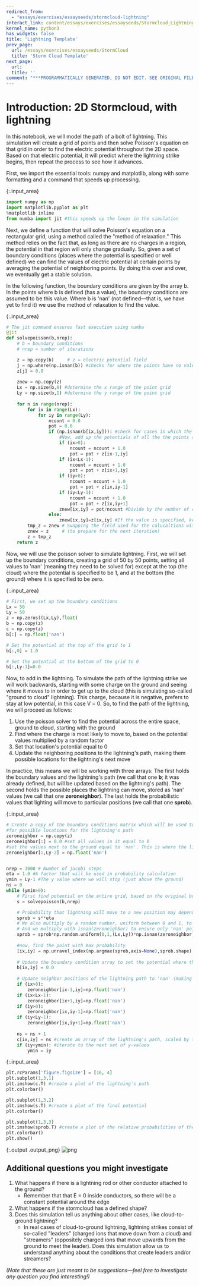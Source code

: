 ```yaml
---
redirect_from:
  - "essays/exercises/essayseeds/stormcloud-lightning"
interact_link: content/essays/exercises/essayseeds/Stormcloud_Lightning.ipynb
kernel_name: python3
has_widgets: false
title: 'Lightning Template'
prev_page:
  url: /essays/exercises/essayseeds/StormCloud
  title: 'Storm Cloud Template'
next_page:
  url: 
  title: ''
comment: "***PROGRAMMATICALLY GENERATED, DO NOT EDIT. SEE ORIGINAL FILES IN /content***"
---
```


# Introduction: 2D Stormcloud, with lightning

In this notebook, we will model the path of a bolt of lightning. This simulation will create a grid of points and then solve Poisson's equation on that grid in order to find the electric potential throughout the 2D space. Based on that electric potential, it will predict where the lightning strike begins, then repeat the process to see how it advances.

First, we import the essential tools: numpy and matplotlib, along with some formatting and a command that speeds up processing.



{:.input_area}
```python
import numpy as np
import matplotlib.pyplot as plt
%matplotlib inline
from numba import jit #this speeds up the loops in the simulation
```


Next, we define a function that will solve Poisson's equation on a rectangular grid, using a method called the "method of relaxation." This method relies on the fact that, as long as there are no charges in a region, the potential in that region will only change gradually. So, given a set of boundary conditions (places where the potential is specified or well defined) we can find the values of electric potential at certain points by averaging the potential of neighboring points. By doing this over and over, we eventually get a stable solution.

In the following function, the boundary conditions are given by the array b. In the points where b is defined (has a value), the boundary conditions are assumed to be this value. Where b is 'nan' (not defined—that is, we have yet to find it) we use the method of relaxation to find the value.



{:.input_area}
```python
# The jit command ensures fast execution using numba
@jit
def solvepoisson(b,nrep):
    # b = boundary conditions
    # nrep = number of iterations

    z = np.copy(b)     # z = electric potential field
    j = np.where(np.isnan(b)) #checks for where the points have no value, assigns them the value 0
    z[j] = 0.0
    
    znew = np.copy(z)
    Lx = np.size(b,0) #determine the x range of the point grid
    Ly = np.size(b,1) #determine the y range of the point grid
    
    for n in range(nrep): 
        for ix in range(Lx):
            for iy in range(Ly):
                ncount = 0.0 
                pot = 0.0
                if (np.isnan(b[ix,iy])): #check for cases in which the value is unspecified in the original grid
                    #Now, add up the potentials of all the the points around it
                    if (ix>0): 
                        ncount = ncount + 1.0
                        pot = pot + z[ix-1,iy]
                    if (ix<Lx-1):
                        ncount = ncount + 1.0
                        pot = pot + z[ix+1,iy]
                    if (iy>0):
                        ncount = ncount + 1.0
                        pot = pot + z[ix,iy-1]
                    if (iy<Ly-1):
                        ncount = ncount + 1.0
                        pot = pot + z[ix,iy+1]
                    znew[ix,iy] = pot/ncount #Divide by the number of contributing surrounding points to find average potential
                else:
                    znew[ix,iy]=z[ix,iy] #If the value is specified, keep it
        tmp_z = znew # Swapping the field used for the calucaltions with the field from the previous iteration
        znew = z     # (to prepare for the next iteration)
        z = tmp_z     
    return z 
```


Now, we will use the poisson solver to simulate lightning. First, we will set up the boundary conditions, creating a grid of 50 by 50 points, setting all values to 'nan' (meaning they need to be solved for) except at the top (the cloud) where the potential is specified to be 1, and at the bottom (the ground) where it is specified to be zero.



{:.input_area}
```python
# First, we set up the boundary conditions
Lx = 50
Ly = 50
z = np.zeros((Lx,Ly),float)
b = np.copy(z)
c = np.copy(z)
b[:] = np.float('nan')

# Set the potential at the top of the grid to 1
b[:,0] = 1.0

# Set the potential at the bottom of the grid to 0
b[:,Ly-1]=0.0
```


Now, to add in the lightning. To simulate the path of the lightning strike we will work backwards, starting with some charge on the ground and seeing where it moves to in order to get up to the cloud (this is simulating so-called "ground to cloud" lightning). This charge, because it is negative, prefers to stay at low potential, in this case V = 0. So, to find the path of the lightning, we will proceed as follows:

1. Use the poisson solver to find the potential across the entire space, ground to cloud, starting with the ground
2. Find where the charge is most likely to move to, based on the potential values multiplied by a random factor
3. Set that location's potential equal to 0
4. Update the neighboring positions to the lightning's path, making them possible locations for the lightning's next move

In practice, this means we will be working with three arrays: The first holds the boundary values and the lightning's path (we call that one **b**; it was already defined, but will be updated based on the lightning's path). The second holds the possible places the lightning can move, stored as 'nan' values (we call that one **zeroneighbor**). The last holds the probabilistic values that lighting will move to particular positions (we call that one **sprob**).



{:.input_area}
```python
# Create a copy of the boundary conditions matrix which will be used to check 
#for possible locations for the lightning's path
zeroneighbor = np.copy(z) 
zeroneighbor[:] = 0.0 #set all values in it equal to 0
#set the values next to the ground equal to 'nan'. This is where the lightning can start
zeroneighbor[:,Ly-2] = np.float('nan') 


nrep = 3000 # Number of jacobi steps
eta = 1.0 #A factor that will be used in probability calculation
ymin = Ly-1 #The y value where we will stop (just above the ground)
ns = 0
while (ymin>0): 
    # First find potential on the entire grid, based on the original boundary conditions
    s = solvepoisson(b,nrep)

    # Probability that lightning will move to a new position may depend on potential to power eta
    sprob = s**eta
    # We also multiply by a random number, uniform between 0 and 1, to introduce some randomness
    # And we multiply with isnan(zeroneighbor) to ensure only 'nan' points can be chosen
    sprob = sprob*np.random.uniform(0,1,(Lx,Ly))*np.isnan(zeroneighbor) 
    
    #now, find the point with max probability 
    [ix,iy] = np.unravel_index(np.argmax(sprob,axis=None),sprob.shape)
    
    # Update the boundary condition array to set the potential where the lightning is to 0
    b[ix,iy] = 0.0
    
    # Update neighbor positions of the lightning path to 'nan' (making them possible choices for the next iteration) 
    if (ix>0):
        zeroneighbor[ix-1,iy]=np.float('nan')
    if (ix<Lx-1):
        zeroneighbor[ix+1,iy]=np.float('nan')
    if (iy>0):
        zeroneighbor[ix,iy-1]=np.float('nan')
    if (iy<Ly-1):
        zeroneighbor[ix,iy+1]=np.float('nan')
        
    ns = ns + 1
    c[ix,iy] = ns #create an array of the lightning's path, scaled by the number of loops
    if (iy<ymin): #iterate to the next set of y-values
        ymin = iy

```




{:.input_area}
```python
plt.rcParams['figure.figsize'] = [16, 4]
plt.subplot(1,3,1)
plt.imshow(c.T) #create a plot of the lightning's path
plt.colorbar()

plt.subplot(1,3,2)
plt.imshow(s.T) #create a plot of the final potential
plt.colorbar()

plt.subplot(1,3,3)
plt.imshow(sprob.T) #create a plot of the relative probabilities of the next step
plt.colorbar()
plt.show()
```



{:.output .output_png}
![png](/Users/Tor/Dropbox/CCSE/Computational%20Essay%20Project/GitHub_CompEssays/computational-essay-showroom/_build/images/essays/exercises/essayseeds/Stormcloud_Lightning_9_0.png)



## Additional questions you might investigate

1. What happens if there is a lightning rod or other conductor attached to the ground?
    * Remember that that E = 0 inside conductors, so there will be a constant potential around the edge
2. What happens if the stormcloud has a defined shape?
3. Does this simulation tell us anything about other cases, like cloud-to-ground lightning?
    * In real cases of cloud-to-ground lightning, lightning strikes consist of so-called "leaders" (charged ions that move down from a cloud) and "streamers" (oppositely charged ions that move upwards from the ground to meet the leader). Does this simulation allow us to understand anything about the conditions that create leaders and/or streamers?

*(Note that these are just meant to be suggestions—feel free to investigate any question you find interesting!)*
